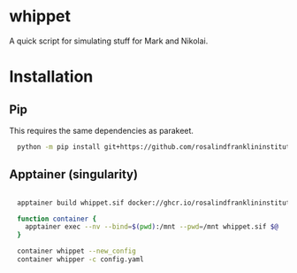 # whippet

A quick script for simulating stuff for Mark and Nikolai.

# Installation

## Pip

This requires the same dependencies as parakeet.

```sh
  python -m pip install git+https://github.com/rosalindfranklininstitute/parakeet.git@master
```

## Apptainer (singularity)

```sh

  apptainer build whippet.sif docker://ghcr.io/rosalindfranklininstitute/whippet:main

  function container {
    apptainer exec --nv --bind=$(pwd):/mnt --pwd=/mnt whippet.sif $@
  }

  container whippet --new_config
  container whipper -c config.yaml
```
